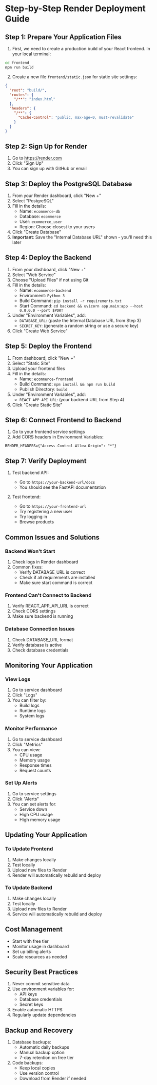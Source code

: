 # Step-by-Step Render Deployment Guide

## Step 1: Prepare Your Application Files

1. First, we need to create a production build of your React frontend. In your local terminal:
```bash
cd frontend
npm run build
```

2. Create a new file `frontend/static.json` for static site settings:
```json
{
  "root": "build/",
  "routes": {
    "/**": "index.html"
  },
  "headers": {
    "/**": {
      "Cache-Control": "public, max-age=0, must-revalidate"
    }
  }
}
```

## Step 2: Sign Up for Render

1. Go to https://render.com
2. Click "Sign Up"
3. You can sign up with GitHub or email

## Step 3: Deploy the PostgreSQL Database

1. From your Render dashboard, click "New +"
2. Select "PostgreSQL"
3. Fill in the details:
   - Name: `ecommerce-db`
   - Database: `ecommerce`
   - User: `ecommerce_user`
   - Region: Choose closest to your users
4. Click "Create Database"
5. **Important**: Save the "Internal Database URL" shown - you'll need this later

## Step 4: Deploy the Backend

1. From your dashboard, click "New +"
2. Select "Web Service"
3. Choose "Upload Files" if not using Git
4. Fill in the details:
   - Name: `ecommerce-backend`
   - Environment: `Python 3`
   - Build Command: `pip install -r requirements.txt`
   - Start Command: `cd backend && uvicorn app.main:app --host 0.0.0.0 --port $PORT`
5. Under "Environment Variables", add:
   - `DATABASE_URL`: (paste the Internal Database URL from Step 3)
   - `SECRET_KEY`: (generate a random string or use a secure key)
6. Click "Create Web Service"

## Step 5: Deploy the Frontend

1. From dashboard, click "New +"
2. Select "Static Site"
3. Upload your frontend files
4. Fill in the details:
   - Name: `ecommerce-frontend`
   - Build Command: `npm install && npm run build`
   - Publish Directory: `build`
5. Under "Environment Variables", add:
   - `REACT_APP_API_URL`: (your backend URL from Step 4)
6. Click "Create Static Site"

## Step 6: Connect Frontend to Backend

1. Go to your frontend service settings
2. Add CORS headers in Environment Variables:
```
RENDER_HEADERS={"Access-Control-Allow-Origin": "*"}
```

## Step 7: Verify Deployment

1. Test backend API:
   - Go to `https://your-backend-url/docs`
   - You should see the FastAPI documentation

2. Test frontend:
   - Go to `https://your-frontend-url`
   - Try registering a new user
   - Try logging in
   - Browse products

## Common Issues and Solutions

### Backend Won't Start
1. Check logs in Render dashboard
2. Common fixes:
   - Verify DATABASE_URL is correct
   - Check if all requirements are installed
   - Make sure start command is correct

### Frontend Can't Connect to Backend
1. Verify REACT_APP_API_URL is correct
2. Check CORS settings
3. Make sure backend is running

### Database Connection Issues
1. Check DATABASE_URL format
2. Verify database is active
3. Check database credentials

## Monitoring Your Application

### View Logs
1. Go to service dashboard
2. Click "Logs"
3. You can filter by:
   - Build logs
   - Runtime logs
   - System logs

### Monitor Performance
1. Go to service dashboard
2. Click "Metrics"
3. You can view:
   - CPU usage
   - Memory usage
   - Response times
   - Request counts

### Set Up Alerts
1. Go to service settings
2. Click "Alerts"
3. You can set alerts for:
   - Service down
   - High CPU usage
   - High memory usage

## Updating Your Application

### To Update Frontend
1. Make changes locally
2. Test locally
3. Upload new files to Render
4. Render will automatically rebuild and deploy

### To Update Backend
1. Make changes locally
2. Test locally
3. Upload new files to Render
4. Service will automatically rebuild and deploy

## Cost Management
- Start with free tier
- Monitor usage in dashboard
- Set up billing alerts
- Scale resources as needed

## Security Best Practices
1. Never commit sensitive data
2. Use environment variables for:
   - API keys
   - Database credentials
   - Secret keys
3. Enable automatic HTTPS
4. Regularly update dependencies

## Backup and Recovery
1. Database backups:
   - Automatic daily backups
   - Manual backup option
   - 7-day retention on free tier
2. Code backups:
   - Keep local copies
   - Use version control
   - Download from Render if needed

